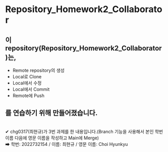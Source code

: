 # Repository_Homework2_Collaborator

## 이 repository(Repository_Homework2_Collaborator)는,

* Remote repository의 생성
* Local로 Clone
* Local에서 수정
* Local에서 Commit
* Remote에 Push

## 를 연습하기 위해 만들어졌습니다.
<br>
✔ chg0317(최현규)가 3번 과제를 한 내용입니다.(Branch 기능을 사용해서 본인 학번 이름 다음에 영문 이름을 작성하고 Main에 Merge) <br>
➡ 학번: 2022732154 / 이름: 최현규 / 영문 이름: Choi Hyunkyu